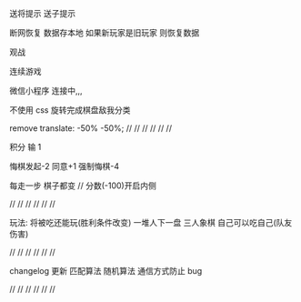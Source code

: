 送将提示
送子提示

断网恢复
数据存本地 如果新玩家是旧玩家 则恢复数据

观战

连续游戏

微信小程序
连接中,,,

不使用 css 旋转完成棋盘敌我分类

remove translate: -50% -50%;
//
//
//
//
//
//

积分
输 1

悔棋发起-2 同意+1
强制悔棋-4

每走一步 棋子都变 // 分数(-100)开启内侧

//
//
//
//
//
//

玩法:
将被吃还能玩(胜利条件改变)
一堆人下一盘
三人象棋
自己可以吃自己(队友伤害)

//
//
//
//
//
//

changelog
更新
匹配算法 随机算法 通信方式防止 bug

//
//
//
//
//
//
